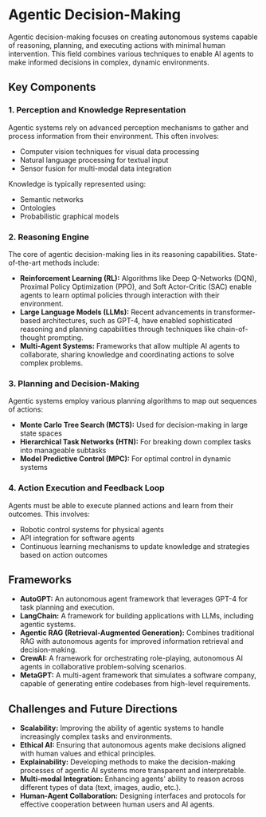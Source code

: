 # Agentic Decision-Making 

Agentic decision-making focuses on creating autonomous systems capable of reasoning, planning, and executing actions with minimal human intervention. This field combines various techniques to enable AI agents to make informed decisions in complex, dynamic environments.

## Key Components

### 1. Perception and Knowledge Representation

Agentic systems rely on advanced perception mechanisms to gather and process information from their environment. This often involves:
- Computer vision techniques for visual data processing
- Natural language processing for textual input
- Sensor fusion for multi-modal data integration

Knowledge is typically represented using:
- Semantic networks
- Ontologies
- Probabilistic graphical models

### 2. Reasoning Engine

The core of agentic decision-making lies in its reasoning capabilities. State-of-the-art methods include:
- **Reinforcement Learning (RL):** Algorithms like Deep Q-Networks (DQN), Proximal Policy Optimization (PPO), and Soft Actor-Critic (SAC) enable agents to learn optimal policies through interaction with their environment.
- **Large Language Models (LLMs):** Recent advancements in transformer-based architectures, such as GPT-4, have enabled sophisticated reasoning and planning capabilities through techniques like chain-of-thought prompting.
- **Multi-Agent Systems:** Frameworks that allow multiple AI agents to collaborate, sharing knowledge and coordinating actions to solve complex problems.

### 3. Planning and Decision-Making

Agentic systems employ various planning algorithms to map out sequences of actions:
- **Monte Carlo Tree Search (MCTS):** Used for decision-making in large state spaces
- **Hierarchical Task Networks (HTN):** For breaking down complex tasks into manageable subtasks
- **Model Predictive Control (MPC):** For optimal control in dynamic systems

### 4. Action Execution and Feedback Loop

Agents must be able to execute planned actions and learn from their outcomes. This involves:
- Robotic control systems for physical agents
- API integration for software agents
- Continuous learning mechanisms to update knowledge and strategies based on action outcomes

## Frameworks

- **AutoGPT:** An autonomous agent framework that leverages GPT-4 for task planning and execution.
- **LangChain:** A framework for building applications with LLMs, including agentic systems.
- **Agentic RAG (Retrieval-Augmented Generation):** Combines traditional RAG with autonomous agents for improved information retrieval and decision-making.
- **CrewAI:** A framework for orchestrating role-playing, autonomous AI agents in collaborative problem-solving scenarios.
- **MetaGPT:** A multi-agent framework that simulates a software company, capable of generating entire codebases from high-level requirements.

## Challenges and Future Directions

- **Scalability:** Improving the ability of agentic systems to handle increasingly complex tasks and environments.
- **Ethical AI:** Ensuring that autonomous agents make decisions aligned with human values and ethical principles.
- **Explainability:** Developing methods to make the decision-making processes of agentic AI systems more transparent and interpretable.
- **Multi-modal Integration:** Enhancing agents' ability to reason across different types of data (text, images, audio, etc.).
- **Human-Agent Collaboration:** Designing interfaces and protocols for effective cooperation between human users and AI agents.

